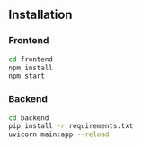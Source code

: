 ## Installation

### Frontend

```bash
cd frontend
npm install
npm start
```

### Backend

```bash
cd backend
pip install -r requirements.txt
uvicorn main:app --reload
```
